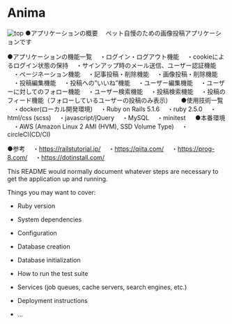 # Anima
![top](https://user-images.githubusercontent.com/56220127/71321479-39024f80-24fd-11ea-8d97-e849d90f1682.jpg)
●アプリケーションの概要
　ペット自慢のための画像投稿アプリケーションです

●アプリケーションの機能一覧
　・ログイン・ログアウト機能
　・cookieによるログイン状態の保持
　・サインアップ時のメール送信、ユーザー認証機能
　・ページネーション機能
　・記事投稿・削除機能
　・画像投稿・削除機能
　・投稿編集機能
　・投稿への”いいね”機能
　・ユーザー編集機能
　・ユーザーに対してのフォロー機能
　・ユーザー検索機能
　・投稿検索機能
　・投稿のフィード機能（フォローしているユーザーの投稿のみ表示）
　
●使用技術一覧
　・docker(ローカル開発環境)
　・Ruby on Rails 5.1.6
　・ruby 2.5.0
　・html/css (scss)
　・javascript/jQuery
　・MySQL
　・minitest
　
●本番環境
　・AWS (Amazon Linux 2 AMI (HVM), SSD Volume Type) 
　・circleCI(CD/CI)

●参考
　・https://railstutorial.jp/
　・https://qiita.com/
　・https://prog-8.com/
　・https://dotinstall.com/


This README would normally document whatever steps are necessary to get the
application up and running.

Things you may want to cover:

* Ruby version

* System dependencies

* Configuration

* Database creation

* Database initialization

* How to run the test suite

* Services (job queues, cache servers, search engines, etc.)

* Deployment instructions

* ...
